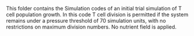 This folder contains the Simulation codes of an initial trial simulation of T cell population growth.
In this code T cell division is permitted if the system remains under a pressure threshold of 70 simulation units, with no restrictions on maximum division numbers. 
No nutrient field is applied.
